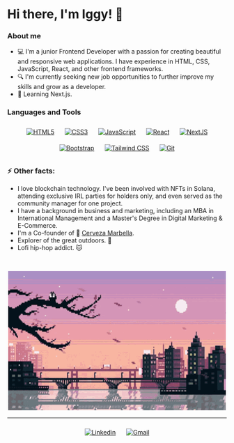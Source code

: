 # Hi there, I'm Iggy! 👋

### About me

- 💻 I'm a junior Frontend Developer with a passion for creating beautiful and responsive web applications. I have experience in HTML, CSS, JavaScript, React, and other frontend frameworks.
- 🔍 I'm currently seeking new job opportunities to further improve my skills and grow as a developer.
- 🌱 Learning Next.js.

### Languages and Tools  
<div align="center">  
<a href="https://en.wikipedia.org/wiki/HTML5" target="_blank"><img style="margin: 10px" src="https://profilinator.rishav.dev/skills-assets/html5-original-wordmark.svg" alt="HTML5" height="50" /></a>  
<a href="https://www.w3schools.com/css/" target="_blank"><img style="margin: 10px" src="https://profilinator.rishav.dev/skills-assets/css3-original-wordmark.svg" alt="CSS3" height="50" /></a>  
<a href="https://www.javascript.com/" target="_blank"><img style="margin: 10px" src="https://profilinator.rishav.dev/skills-assets/javascript-original.svg" alt="JavaScript" height="50" /></a>  
<a href="https://reactjs.org/" target="_blank"><img style="margin: 10px" src="https://profilinator.rishav.dev/skills-assets/react-original-wordmark.svg" alt="React" height="50" /></a>  
<a href="https://nextjs.org/" target="_blank"><img style="margin: 10px" src="https://profilinator.rishav.dev/skills-assets/nextjs.png" alt="NextJS" height="50" /></a> 
<a href="https://getbootstrap.com/docs/3.4/javascript/" target="_blank"><img style="margin: 10px" src="https://profilinator.rishav.dev/skills-assets/bootstrap-plain.svg" alt="Bootstrap" height="50" /></a>  
<a href="https://www.tailwindcss.com/" target="_blank"><img style="margin: 10px" src="https://profilinator.rishav.dev/skills-assets/tailwindcss.svg" alt="Tailwind CSS" height="50" /></a>  
<a href="https://github.com/" target="_blank"><img style="margin: 10px" src="https://profilinator.rishav.dev/skills-assets/git-scm-icon.svg" alt="Git" height="50" /></a>  
</div>  

### ⚡ Other facts:
  - I love blockchain technology. I've been involved with NFTs in Solana, attending exclusive IRL parties for holders only, and even served as the community manager for one project.
  - I have a background in business and marketing, including an MBA in International Management and a Master's Degree in Digital Marketing & E-Commerce.
  - I'm a Co-founder of 🍻 [Cerveza Marbella](https://www.instagram.com/cervezamarbella/).
  - Explorer of the great outdoors. 🌲
  - Lofi hip-hop addict. 🐱
<br/>

  
<p align="center" > 
 <img width="500" height="320" src="https://github.com/IggyNP/IggyNP/blob/main/ciudad.gif" >
 </p>
 <hr />
 <div align="center">
  <a href="https://www.linkedin.com/in/ignacio-navarro-poves/" target="_blank"><img style="margin:10px" src="https://img.shields.io/badge/LinkedIn-0077B5?style=for-the-badge&logo=linkedin&logoColor=white" alt="Linkedin" height="30" /></a>
  <a href="mailto:ignacionp94@gmail.com" target="_blank"><img style="margin:10px" src="https://img.shields.io/badge/Gmail-D14836?style=for-the-badge&logo=gmail&logoColor=white" alt="Gmail" height="30" /></a>
